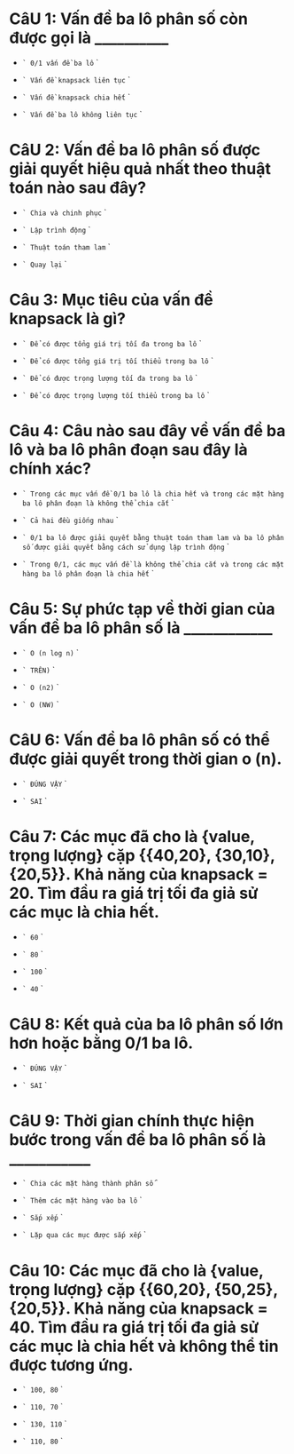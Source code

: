 # CâU 1: Vấn đề ba lô phân số còn được gọi là __________

- `` `
  0/1 vấn đề ba lô
  `` `

* `` `
  Vấn đề knapsack liên tục
  `` `

- `` `
  Vấn đề knapsack chia hết
  `` `

- `` `
  Vấn đề ba lô không liên tục
  `` `

# CâU 2: Vấn đề ba lô phân số được giải quyết hiệu quả nhất theo thuật toán nào sau đây?

- `` `
  Chia và chinh phục
  `` `

- `` `
  Lập trình động
  `` `

* `` `
  Thuật toán tham lam
  `` `

- `` `
  Quay lại
  `` `

# Câu 3: Mục tiêu của vấn đề knapsack là gì?

* `` `
  Để có được tổng giá trị tối đa trong ba lô
  `` `

- `` `
  Để có được tổng giá trị tối thiểu trong ba lô
  `` `

- `` `
  Để có được trọng lượng tối đa trong ba lô
  `` `

- `` `
  Để có được trọng lượng tối thiểu trong ba lô
  `` `

# Câu 4: Câu nào sau đây về vấn đề ba lô và ba lô phân đoạn sau đây là chính xác?

- `` `
  Trong các mục vấn đề 0/1 ba lô là chia hết và trong các mặt hàng ba lô phân đoạn là không thể chia cắt
  `` `

- `` `
  Cả hai đều giống nhau
  `` `

- `` `
  0/1 ba lô được giải quyết bằng thuật toán tham lam và ba lô phân số được giải quyết bằng cách sử dụng lập trình động
  `` `

* `` `
  Trong 0/1, các mục vấn đề là không thể chia cắt và trong các mặt hàng ba lô phân đoạn là chia hết
  `` `

# Câu 5: Sự phức tạp về thời gian của vấn đề ba lô phân số là ____________

* `` `
  O (n log n)
  `` `

- `` `
  TRÊN)
  `` `

- `` `
  O (n2)
  `` `

- `` `
  O (NW)
  `` `

# CâU 6: Vấn đề ba lô phân số có thể được giải quyết trong thời gian o (n).

* `` `
  ĐÚNG VẬY
  `` `

- `` `
  SAI
  `` `

# Câu 7: Các mục đã cho là {value, trọng lượng} cặp {{40,20}, {30,10}, {20,5}}. Khả năng của knapsack = 20. Tìm đầu ra giá trị tối đa giả sử các mục là chia hết.

* `` `
  60
  `` `

- `` `
  80
  `` `

- `` `
  100
  `` `

- `` `
  40
  `` `

# CâU 8: Kết quả của ba lô phân số lớn hơn hoặc bằng 0/1 ba lô.

* `` `
  ĐÚNG VẬY
  `` `

- `` `
  SAI
  `` `

# CâU 9: Thời gian chính thực hiện bước trong vấn đề ba lô phân số là ___________

- `` `
  Chia các mặt hàng thành phân số
  `` `

- `` `
  Thêm các mặt hàng vào ba lô
  `` `

* `` `
  Sắp xếp
  `` `

- `` `
  Lặp qua các mục được sắp xếp
  `` `

# Câu 10: Các mục đã cho là {value, trọng lượng} cặp {{60,20}, {50,25}, {20,5}}. Khả năng của knapsack = 40. Tìm đầu ra giá trị tối đa giả sử các mục là chia hết và không thể tin được tương ứng.

- `` `
  100, 80
  `` `

- `` `
  110, 70
  `` `

- `` `
  130, 110
  `` `

* `` `
  110, 80
  `` `